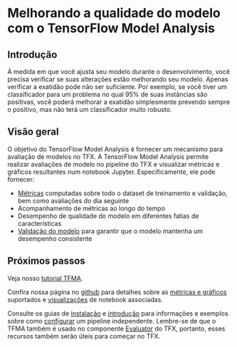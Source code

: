 # Melhorando a qualidade do modelo com o TensorFlow Model Analysis

## Introdução

À medida em que você ajusta seu modelo durante o desenvolvimento, você precisa verificar se suas alterações estão melhorando seu modelo. Apenas verificar a exatidão pode não ser suficiente. Por exemplo, se você tiver um classificador para um problema no qual 95% de suas instâncias são positivas, você poderá melhorar a exatidão simplesmente prevendo sempre o positivo, mas não terá um classificador muito robusto.

## Visão geral

O objetivo do TensorFlow Model Analysis é fornecer um mecanismo para avaliação de modelos no TFX. A TensorFlow Model Analysis permite realizar avaliações de modelo no pipeline do TFX e visualizar métricas e gráficos resultantes num notebook Jupyter. Especificamente, ele pode fornecer:

- [Métricas](../model_analysis/metrics) computadas sobre todo o dataset de treinamento e validação, bem como avaliações do dia seguinte
- Acompanhamento de métricas ao longo do tempo
- Desempenho de qualidade do modelo em diferentes fatias de características
- [Validação do modelo](../model_analysis/model_validations) para garantir que o modelo mantenha um desempenho consistente

## Próximos passos

Veja nosso [tutorial TFMA](../tutorials/model_analysis/tfma_basic).

Confira nossa página no [github](https://github.com/tensorflow/model-analysis) para detalhes sobre as [métricas e gráficos](../model_analysis/metrics) suportados e [visualizações](../model_analysis/visualizations) de notebook associadas.

Consulte os guias de [instalação](../model_analysis/install) e [introdução](../model_analysis/get_started) para informações e exemplos sobre como [configurar](../model_analysis/setup) um pipeline independente. Lembre-se de que o TFMA também é usado no componente [Evaluator](evaluator.md) do TFX, portanto, esses recursos também serão úteis para começar no TFX.
